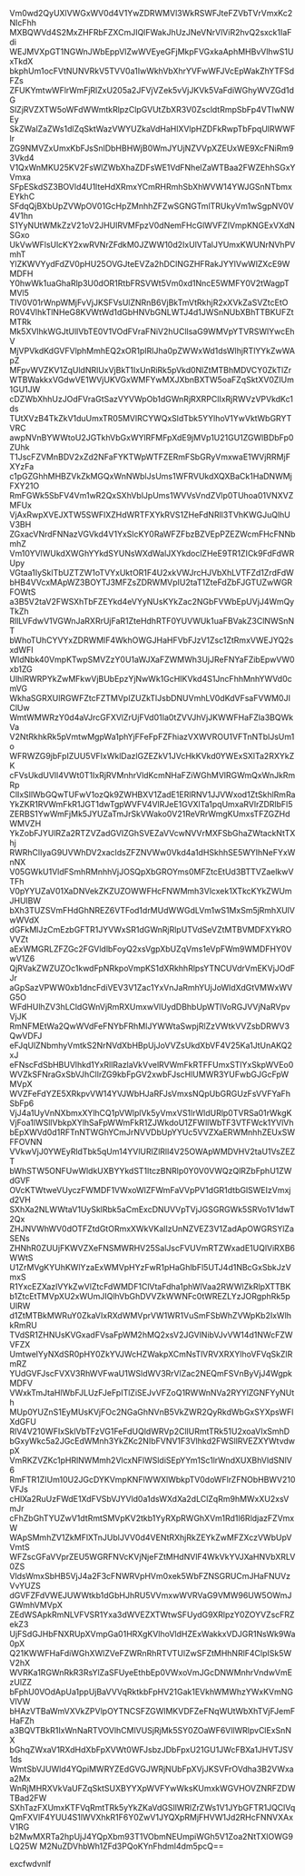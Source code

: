 Vm0wd2QyUXlVWGxWV0d4V1YwZDRWMVl3WkRSWFJteFZVbTVrVmxKc2NIcFhh
MXBQWVd4S2MxZHFRbFZXCmJIQlFWakJhUzJNeVNrVlViR2hvQ2sxck1IaFdi
WEJMVXpGT1NGWnJWbEppVlZwWVEyeGFjMkpFVGxkaAphMHBvVlhwS1UxTkdX
bkphUm1ocFVtNUNVRkV5TVV0a1IwWkhVbXhrYVFwWFJVcEpWakZhYTFSdFZs
ZFUKYmtwWFlrWmFjRlZxU205a2JFVjVZek5vVjJKVk5VaFdiWGhyWVZGd1dG
SlZjRVZXTW5oWFdWWmtkRlpzClpGVUtZbXR3V0ZscldtRmpSbFp4VTIwNWEy
SkZWalZaZWs1dlZqSktWazVWYUZkaVdHaHlXVlpHZDFkRwpTbFpqUlRWWFlr
ZG9NMVZxUmxKbFJsSnlDbHBHWjB0WmJYUjNZVVpXZEUxWE9XcFNiRm93Vkd4
V1QxWnMKU25KV2FsWlZWbXhaZDFsWE1VdFNhelZaWTBaa2FWZEhhSGxYVmxa
SFpESkdSZ3BOVld4U1lteHdXRmxYCmRHRmhSbXhWVW14YWJGSnNTbmxEYkhC
SFdqQjBXbUpZVWpOV01GcHpZMnhhZFZwSGNGTmlTRUkyVm1wSgpNV0V4V1hn
S1YyNUtWMkZzV21oV2JHUlRVMFpzV0dNemFHcGlWVFZIVmpKNGExVXdNSGxo
UkVwWFlsUlcKY2xwRVNrZFdkM0JZWW10d2IxUlVTalJYUmxKWUNrNVhPVmhT
YlZKWVYydFdZV0pHU25OVGJteEVZa2hDClNGZHFRakJYYlVwWlZXcE9WMDFH
Y0hwWk1uaGhaRlp3U0dOR1RtbFRSVWt5Vm0xd1NncE5WMFY0V2tWagpTMVl5
TlV0V01rWnpWMjFvVjJKSFVsUlZNRnB6VjBkTmVtRkhjR2xXVkZaSVZtcEtO
R0V4VlhkTlNHeG8KVWtWd1dGbHNVbGNLWTJ4d1JWSnNUbXBhTTBKUFZtMTRk
Mk5XVlhkWGJtUllVbTE0V1VOdFVraFNiV2hUCllsaG9WMVpYTVRSWlYwcEhV
MjVPVkdKdGVFVlphMmhEQ2xOR1pIRlJha0pZWWxWd1dsWlhjRTlYYkZwWApZ
MFpvWVZKV1ZqUldNRlUxVjBkT1IxUnRiRk5pVkd0NlZtMTBhMDVCY0ZkTlZr
WTBWakkxVGdwVE1WVjUKVGxWMFYwMXJXbnBXTW5oaFZqSktXV0ZIUm1GU1JW
cDZWbXhhUzJOdFVraGtSazVYVWpOb1dGWnRjRXRPClIxRjRWVzVPVkdKc1ds
TUtXVzB4TkZkV1duUmxTR05MVlRCYWQxSldTbk5YYlhoV1YwVktWbGRYTVRC
awpNVnBYWWtoU2JGTkhVbGxWYlRFMFpXdE9jMVp1U21GU1ZGWlBDbFp0ZUhk
T1JscFZVMnBDV2xZd2NFaFYKTWpWTFZERmFSbGRyVmxwaE1WVjRRMjFXYzFa
c1pGZGhhMHBZVkZkMGQxWnNWblJsUms1WFRVUkdXQXBaCk1HaDNWMjFXY21O
RmFGWk5SbFV4Vm1wR2QxSXhVblJpUms1WVVsVndZVlp0TUhoa01VNXVZMFUx
VjAxRwpXVEJXTW5SWFlXZHdWRTFXYkRVS1ZHeFdNRll3TVhKWGJuQlhUV3BH
ZGxacVNrdFNNazVGVkd4V1YxSlcKY0RaWFZFbzBZVEpPZEZWcmFHcFNNbmhZ
Vm10YVlWUkdXWGhYYkdSYUNsWXdWalJXYkdoclZHeE9TR1ZICk9FdFdWRUpy
VGtaa1IySklTbUZTZW1oTVYxUktOR1F4U2xkVWJrcHJVbXhLVTFZd1ZrdFdW
bHB4VVcxMApWZ3BOYTJ3MFZsZDRWMVpIU2taT1ZteFdZbFJGTUZwWGRFOWtS
a3B5V2taV2FWSXhTbFZEYkd4eVYyNUsKYkZac2NGbFVWbEpUVjJ4WmQyTkZh
RllLVFdwV1VGWnJaRXRrUjFaR1ZteHdhRTF0YUVWUk1uaFBVakZ3ClNWSnNT
bWhoTUhCYVYxZDRWMlF4WkhOWGJHaHFVbFJzV1Zsc1ZtRmxVWEJYQ2sxdWFI
WldNbk40VmpKTwpSMVZzY0U1aWJXaFZWMWh3UjJReFNYaFZibEpwVW0xb1ZG
UlhlRWRPYkZwMFkwVjBUbEpzYjNwWk1GcHIKVkd4S1JncFhhMnhYWVd0cmVG
WkhaSGRXUlRGWFZtcFZTMVpIZUZkTlJsbDNUVmhLV0dKdVFsaFVWM0JIClUw
WmtWMWRzY0d4aVJrcGFXVlZrUjFVd01Ia0tZVVJhVjJKWWFHaFZla3BQWkVa
V2NtRkhkRk5pVmtwMgpWa1phYjFFeFpFZFhiazVXWVROU1VFTnNTblJsUm1o
WFRWZG9jbFpIZUU5VFIxWklDazlGZEZkV1JVcHkKVkd0YWExSXlTa2RXYkZK
cFVsUkdUVll4VWt0T1IxRjRVMnhrVldKcmNHaFZiWGhMVlRGWmQxWnJkRmRp
ClIxSllWbGQwTUFwV1ozQk9ZWHBXV1ZadE1ERlRNV1JJVWxod1ZtSkhlRmRa
YkZKR1RVWmFkR1JGT1dwTgpWVFV4VlRJeE1GVXlTa1pqUmxaRVlrZDRlbFl5
ZERBS1YwWmFjMk5JYUZaTmJrSkVWako0V21ReVRrWmgKUmxsTFZGZHdWMVZH
YkZobFJYUlRZa2RTZVZadGVIZGhSVEZaVVcwNVVrMXFSbGhaZWtackNtTXhj
RWRhClIyaG9UVWhDV2xacldsZFZNVWw0Vkd4a1dHSkhhSE5WYlhNeFYxWnNX
V05GWkU1VldFSmhRMnhhVjJOSQpXbGROYms0MFZtcEtUd3BTTVZaelkwVTFh
V0pYYUZaV01XaDNVekZKZUZOWWFHcFNWMmh3Vlcxek1XTkcKYkZWUmJHUlBW
bXh3TUZSVmFHdGhNREZ6VTFod1drMUdWWGdLVm1wS1MxSm5jRmhXUlVwWVdX
dGFkMlJzCmEzbGFTR1JYVWxSR1dGWnRjRlpUTVdSeVZtMTBVMDFXYkROVVZt
aExWMGRLZFZGc2FGVldlbFoyQ2xsVgpXbUZqVms1eVpFWm9WMDFHY0VwV1Z6
QjRVakZWZUZOc1kwdFpNRkpoVmpKS1dXRkhhRlpsYTNCUVdrVmEKVjJOdFJr
aGpSazVPWW0xb1dncFdiVEV3V1Zac1YxVnJaRmhYUjJoWldXdGtVMWxWVG5O
WFdHUlhZV3hLCldGWnVjRmRXUmxwVlUydDBhbUpWTlVoRGJVVjNaRVpvVjJK
RmNFMEtWa2QwWVdFeFNYbFRhMlJYWWtaSwpjRlZzVWtkVVZsbDRWV3QwVDFJ
eFJqUlZNbmhyVmtkS2NrNVdXbHBpUjJoVVZsUkdXbVF4V25Ka1JtUnAKQ2xJ
eFNscFdSbHBUVlhkd1YxRllRazlaVkVvelRVWmFkRTFFUmxSTlYxSkpWVEo0
WVZkSFNraGxSbVJhCllrZG9kbFpGV2xwbFJscHlUMWR3YUFwbGJGcFpWMVpX
WVZFeFdYZE5XRkpvVW14YVJWbHJaRFJsVmxsNQpUbGRGUzFsVVFYaFhSbFp6
VjJ4a1UyVnNXbmxXYlhCQ1pVWlplVk5yVmxVS1lrWldURlp0TVRSa01rWkgK
VjFoa1lWSllVbkpXYlhSaFpWWmFkR1ZJWkdoU1ZFWllWbTF3VTFWck1YVlVh
bEpXWVd0d1RFTnNTWGhYCmJrNVVDbUpYYUc5VVZXaERWMnhhZEUxSWFFOVNN
VVkwVjJ0YWEyRldTbk5qUm14YVlURlZlRll4V25OWApWMDVHV2taU1VsZEZT
bWhSTW5ONFUwWldkUXBYYkdST1ltczBNRlp0Y0V0VWQzQlRZbFphU1ZWdGVF
OVcKTWtweVUyczFWMDF1VWxoWlZFWmFaVVpPV1dGR1dtbGlSWEIzVmxjd2VH
SXhXa2NLWWtaV1UySklRbk5aCmExcDNUVVpTVjJGSGRGWk5SRVo1V1dwT2Qx
ZHJNVWhWV0dOTFZtdGtORmxXWkVKalIzUnNZVEZ3V1ZadApOWGRSYlZaSENs
ZHNhR0ZUUjFKWVZXeFNSMWRHV25SalJscFVUVmRTZWxadE1UQlViRXB6WWtS
U1ZrMVgKYUhKWlYzaExWMVpHYzFwR1pHaGhlbFl5UTJ4d1NBcGxSbkJzVmxS
R1YxcEZXazlVYkZwVlZtcFdWMDF1ClVtaFdha1phWlVaa2RWWlZkRlpXTTBK
b1ZtcEtTMVpXU2xWUmJIQlhVbGhDVVZkWWNFc0tWREZLYzJORgphRk5pUlRW
d1ZtMTBkMWRuY0ZkaVIxRXdWMVprVW1WR1VuSmFSbWhZVWpKb2IxWlhkRmRU
TVdSR1ZHNUsKVGxadFVsaFpWM2hMQ2xsV2JGVlNibVJvVW14d1NWcFZWVFZX
UmtwelYyNXdSR0pHY0ZkYVJWcHZWakpXCmNsTlVRVXRXYlhoVFVqSkZlRmRZ
YUdGVFJscFVXV3RhWVFwaU1WSldWV3RrVlZac2NEQmFSVnByVjJ4WgpkMDFV
VWxkTmJtaHlWbFJLUzFJeFpITlZiSEJvVFZoQ1RWWnNVa2RYYlZGNFYyNUth
MUp0YUZnS1EyMUsKVjFOc2NGaGhNVnB5VkZWR2QyRkdWbGxSYXpsWFlXdGFU
RlV4V210WFIxSklVbTFzVG1FeFdUQldWRVp2CllURmtTRk51U2xoaVIxSmhD
bGxyWkc5a2JGcEdWMnh3YkZKc2NIbFVNV1F3Vlhkd2FWSllRVEZXYWtvdwpX
VmRKZVZKc1pHRlNWMmh2VlcxNFlWSldiSEpYYm1Sc1lrWndXUXBhVldSNlV6
RmFTR1ZIUm10U2JGcDYKVmpKNFlWWXlWbkpTV0doWFlrZFNObHBWV210VFJs
cHlXa2RuUzFWdE1XdFVSbVJYVld0a1dsWXdXa2dLClZqRm9hMWxXU2xsVmJr
cFhZbGhTYUZwV1dtRmtSMVpKV2tkb1YyRXpRWGhXVm1Rd1l6RldjazFZVmxW
WApSMmhZV1ZkMFlXTnJUblJVV0d4VENtRXhjRkZEYkZwMFZXczVWbUpVVmtS
WFZscGFaVVprZEU5WGRFNVcKVjNjeFZtMHdNVlF4WkVkYVJXaHNVbXRLV0ZS
VldsWmxSbHB5VjJ4a2F3cFNWRVpHVm0xek5WbFZNSGRUCmJHaFNUVzVvYUZS
dGVFZFdVWEJUWWtkb1dGbHJhRU5VVmxwWVRVaG9VMW96UW5OWmJGWmhVMVpX
ZEdWSApkRmNLVFVSR1Yxa3dWVEZXTWtwSFUydG9XRlpzY0ZOYVZscFRZekZ3
UjFSdGJHbFNXRUpXVmpGa01HRXgKVlhoVldHZExWakkxVDJGR1NsWk9Wa0pX
Q21KWWFHaFdiWGhXWlZVeFZWRnRhRTVTUlZwSFZtMHhNRlF4ClpISk5WV2hX
WVRKa1RGWnRkR3RsYlZaSFUyeEthbEp0VWxoVmJGcDNWMnhrVndwVmEzUlZZ
bFphU0VOdApUa1ppUjBaVVVqRktkbFpHV21Gak1EVkhWMWhzYWxKVmNGVlVW
bHAzVTBaWmVXVkZPVlpOYTNCSFZGWlMKVDFZeFNqWUtWbXhTVjFJemFHaFZh
a3BQVTBkR1IxWnNaRTVOVlhCMlVUSjRjMk5SY0ZOaWF6VllWRlpvClExSnNX
bGhqZWxaV1RXdHdXbFpXVWt0WFJsbzJDbFpxU21GU1JWcFBXa1JHVTJSV1ds
WmtSbVJUWld4YQpiMWRYZEdGVGJWRjNUbFpXVjJKSVFrOVdha3B2VWxaa2Mx
WnRjMHRXVkVaUFZqSktSUXBYYXpWVFYwWksKUmxkWGVHOVZNRFZDWTBad2FW
SXhTazFXUmxKTFVqRmtTRk5yYkZKaVdGSllWRlZrZWs1V1JYbGFTR1JQClVq
QmFXVlF4YUU4S1lWVXhkR1F6Y0ZwV1JYQXpRMjFHVW1Jd2RHcFNNVXAxV1RG
b2MwMXRTa2hpUjJ4YQpXbm93T1VObmNEUmpiWGh5V1Zoa2NtTXlOWG9LQ25W
M2NuZDVhbWh1ZFd3PQoKYnFhdml4dm5pcQ==

excfwdvnlf